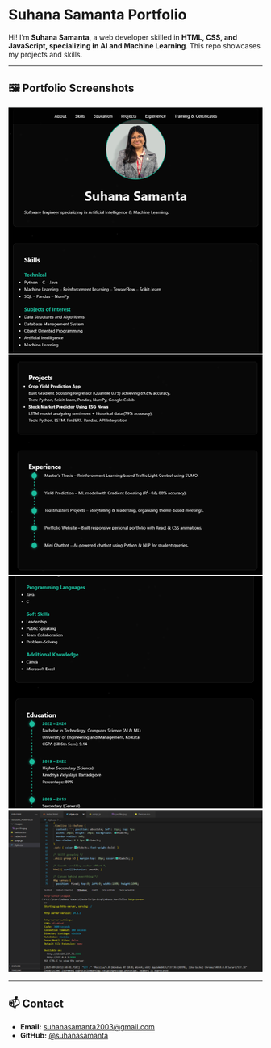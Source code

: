 # Suhana Samanta Portfolio

Hi! I’m **Suhana Samanta**, a web developer skilled in **HTML, CSS, and JavaScript, specializing in AI and Machine Learning**. This repo showcases my projects and skills.

---

## 🖼 Portfolio Screenshots

![Portfolio Screenshot 1](https://github.com/Suhana-Samanta/Portfolio/raw/main/images/Screenshot%201.png)  
![Portfolio Screenshot 2](https://github.com/Suhana-Samanta/Portfolio/raw/main/images/Screenshot%203.png)  
![Portfolio Screenshot 3](https://github.com/Suhana-Samanta/Portfolio/raw/main/images/Screenshot.png)  
![Portfolio Screenshot 4](https://github.com/Suhana-Samanta/Portfolio/raw/main/images/Screenshot%204.png)  


---

## 📫 Contact

- **Email:** suhanasamanta2003@gmail.com  
- **GitHub:** [@suhanasamanta](https://github.com/suhanasamanta)
